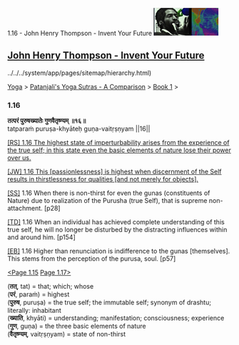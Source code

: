 1.16 - John Henry Thompson - Invent Your Future [![John Henry Thompson - Invent Your Future](../../../_/rsrc/1329567069254/config/customLogo.gif-revision=6.png)](../../../index.html)

[John Henry Thompson - Invent Your Future](../../../index.html)
---------------------------------------------------------------

../../../system/app/pages/sitemap/hierarchy.html)
    

[Yoga](../../../yoga.html)‎ > ‎[Patanjali's Yoga Sutras - A Comparison](../../patanjani.html)‎ > ‎[Book 1](../book-1.html)‎ > ‎

### 1.16

**तत्परं पुरुषख्यातेः गुणवैतृष्ण्यम् ॥१६॥**  
tatparaṁ puruṣa-khyāteḥ guṇa-vaitṛṣṇyam ||16||  
  
  
[\[RS\] 1.16 The highest state of imperturbability arises from the experience of the true self; in this state even the basic elements of nature lose their power over us.](http://www.ashtangayoga.info/philosophy/yoga-sutra-patanjali/chapter-1/item/tatparam-purusha-khyateh-guna-vaitrishnyam/)  
  
[\[JW\] 1.16 This \[passionlessness\] is highest when discernment of the Self results in thirstlessness for qualities \[and not merely for objects\].](http://books.google.com/books?id=YzFImjtOxUwC&pg=PA37&ci=114%2C905%2C727%2C88&source=bookclip)  
  
[\[SS\]](http://www.amazon.com/Yoga-Sutras-Patanjali-Commentary-Satchidananda/dp/0932040381) 1.16 When there is non-thirst for even the gunas (constituents of Nature) due to realization of the Purusha (true Self), that is supreme non-attachment. \[p28\]  
  
[\[TD\]](http://www.amazon.com/Heart-Yoga-Developing-Personal-Practice/dp/089281764X/ref=sr_1_5?ie=UTF8&qid=1326228195&sr=8-5) 1.16 When an individual has achieved complete understanding of this true self, he will no longer be disturbed by the distracting influences within and around him. \[p154\]  
  
[\[EB\]](http://www.amazon.com/Yoga-Sutras-Patanjali-Translation-Commentary/dp/0865477361/ref=sr_1_1?ie=UTF8&s=books&qid=1250508322&sr=1-1) 1.16 Higher than renunciation is indifference to the gunas \[themselves\]. This stems from the perception of the purusa, soul. \[p57\]  
  
  
[<Page 1.15](115.html) [Page 1.17>](117.html)  
  

(**तत्**, tat) = that; which; whose  
(**परं**, paraṁ) = highest  
(**पुरुष**, puruṣa) = the true self; the immutable self; synonym of drashtu; literally: inhabitant  
(**ख्याति**, khyāti) = understanding; manifestation; consciousness; experience  
(**गुण**, guṇa) = the three basic elements of nature  
(**वैतृष्ण्यम्**, vaitṛṣṇyam) = state of non-thirst

